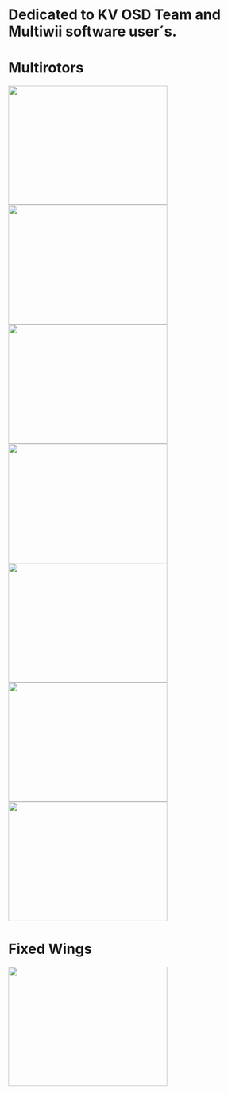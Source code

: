 # Dedicated to KV OSD Team and Multiwii software user´s. #


# Multirotors #

<a href='http://www.youtube.com/watch?feature=player_embedded&v=cEuKgyNif78' target='_blank'><img src='http://img.youtube.com/vi/cEuKgyNif78/0.jpg' width='320' height=240 /></a>
<a href='http://www.youtube.com/watch?feature=player_embedded&v=Le-pmevgYj0' target='_blank'><img src='http://img.youtube.com/vi/Le-pmevgYj0/0.jpg' width='320' height=240 /></a>
<a href='http://www.youtube.com/watch?feature=player_embedded&v=nujG0T7tb7k' target='_blank'><img src='http://img.youtube.com/vi/nujG0T7tb7k/0.jpg' width='320' height=240 /></a>
<a href='http://www.youtube.com/watch?feature=player_embedded&v=V0RNm7ewEYk' target='_blank'><img src='http://img.youtube.com/vi/V0RNm7ewEYk/0.jpg' width='320' height=240 /></a>
<a href='http://www.youtube.com/watch?feature=player_embedded&v=o5COayJrvWw' target='_blank'><img src='http://img.youtube.com/vi/o5COayJrvWw/0.jpg' width='320' height=240 /></a>
<a href='http://www.youtube.com/watch?feature=player_embedded&v=xQ2kqJ9FKIw' target='_blank'><img src='http://img.youtube.com/vi/xQ2kqJ9FKIw/0.jpg' width='320' height=240 /></a>
<a href='http://www.youtube.com/watch?feature=player_embedded&v=0l1cAe9LKC8' target='_blank'><img src='http://img.youtube.com/vi/0l1cAe9LKC8/0.jpg' width='320' height=240 /></a>

# Fixed Wings #

<a href='http://www.youtube.com/watch?feature=player_embedded&v=EKm6Imp43_c' target='_blank'><img src='http://img.youtube.com/vi/EKm6Imp43_c/0.jpg' width='320' height=240 /></a>